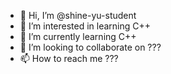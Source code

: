 - 👋 Hi, I’m @shine-yu-student
- 👀 I’m interested in learning C++
- 🌱 I’m currently learning C++
- 💞️ I’m looking to collaborate on ???
- 📫 How to reach me ???

<!---
YuShanen/YuShanen is a ✨ special ✨ repository because its `README.md` (this file) appears on your GitHub profile.
You can click the Preview link to take a look at your changes.
--->
